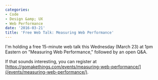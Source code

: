 ```yaml
---
categories:
- Code
- Design &amp; UX
- Web Performance
date: '2016-03-21'
title: 'Free Web Talk: Measuring Web Performance'
---
```


I'm holding a free 15-minute web talk this Wednesday (March 23) at 1pm Eastern on "Measuring Web Performance," followed by an open Q&A.

If that sounds interesting, you can register at [https://gomakethings.com/events/measuring-web-performance/](/events/measuring-web-performance/).
